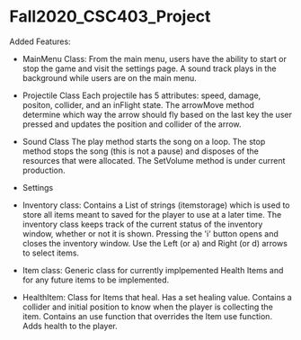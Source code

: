 # Fall2020_CSC403_Project

Added Features:

- MainMenu Class:
	From the main menu, users have the ability to start or stop the game and visit the settings page.
	A sound track plays in the background while users are on the main menu.

- Projectile Class
	Each projectile has 5 attributes: speed, damage, positon, collider, and an inFlight state.
	The arrowMove method determine which way the arrow should fly based on the last key the user pressed and updates the position and collider of the arrow.

- Sound Class
	The play method starts the song on a loop.
	The stop method stops the song (this is not a pause) and disposes of the resources that were allocated.
	The SetVolume method is under current production.

- Settings

- Inventory class:
	Contains a List of strings (itemstorage) which is used to store all items meant to saved for the player to use at a later time.
  	The inventory class keeps track of the current status of the inventory window, whether or not it is shown.
	Pressing the 'i' button opens and closes the inventory window.
	Use the Left (or a) and Right (or d) arrows to select items.

 - Item class:
	Generic class for currently implpemented Health Items and for any future items to be implemented.
 
 - HealthItem:
	Class for Items that heal. Has a set healing value. Contains a collider and initial position to know when the player is collecting the item.
	Contains an use function that overrides the Item use function. Adds health to the player.
